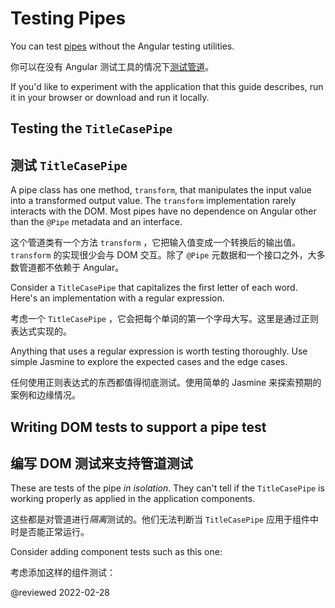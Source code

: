 # Testing Pipes

You can test [pipes](guide/pipes) without the Angular testing utilities.

你可以在没有 Angular 测试工具的情况下[测试管道](guide/pipes)。

<div class="alert is-helpful">

If you'd like to experiment with the application that this guide describes, <live-example name="testing" noDownload>run it in your browser</live-example> or <live-example name="testing" downloadOnly>download and run it locally</live-example>.

</div>

## Testing the `TitleCasePipe`

## 测试 `TitleCasePipe`

A pipe class has one method, `transform`, that manipulates the input value into a transformed output value.
The `transform` implementation rarely interacts with the DOM.
Most pipes have no dependence on Angular other than the `@Pipe` metadata and an interface.

这个管道类有一个方法 `transform` ，它把输入值变成一个转换后的输出值。 `transform` 的实现很少会与 DOM 交互。除了 `@Pipe` 元数据和一个接口之外，大多数管道都不依赖于 Angular。

Consider a `TitleCasePipe` that capitalizes the first letter of each word.
Here's an implementation with a regular expression.

考虑一个 `TitleCasePipe` ，它会把每个单词的第一个字母大写。这里是通过正则表达式实现的。

<code-example header="app/shared/title-case.pipe.ts" path="testing/src/app/shared/title-case.pipe.ts"></code-example>

Anything that uses a regular expression is worth testing thoroughly.
Use simple Jasmine to explore the expected cases and the edge cases.

任何使用正则表达式的东西都值得彻底测试。使用简单的 Jasmine 来探索预期的案例和边缘情况。

<code-example header="app/shared/title-case.pipe.spec.ts" path="testing/src/app/shared/title-case.pipe.spec.ts" region="excerpt"></code-example>

<a id="write-tests"></a>

## Writing DOM tests to support a pipe test

## 编写 DOM 测试来支持管道测试

These are tests of the pipe *in isolation*.
They can't tell if the `TitleCasePipe` is working properly as applied in the application components.

这些都是对管道进行*隔离*测试的。他们无法判断当 `TitleCasePipe` 应用于组件中时是否能正常运行。

Consider adding component tests such as this one:

考虑添加这样的组件测试：

<code-example header="app/hero/hero-detail.component.spec.ts (pipe test)" path="testing/src/app/hero/hero-detail.component.spec.ts" region="title-case-pipe"></code-example>

<!-- links -->

<!-- external links -->

<!-- end links -->

@reviewed 2022-02-28